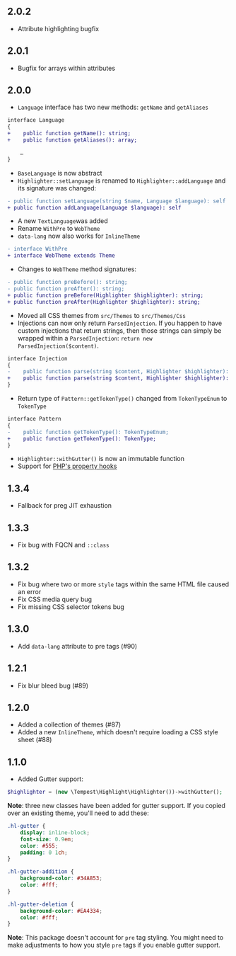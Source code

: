 ## 2.0.2

- Attribute highlighting bugfix

## 2.0.1

- Bugfix for arrays within attributes

## 2.0.0

- `Language` interface has two new methods: `getName` and `getAliases`

```diff
interface Language
{
+    public function getName(): string;
+    public function getAliases(): array;

    …
}
```

- `BaseLanguage` is now abstract
- `Highlighter::setLanguage` is renamed to `Highlighter::addLanguage` and its signature was changed:

```diff
- public function setLanguage(string $name, Language $language): self
+ public function addLanguage(Language $language): self
```

- A new `TextLanguage`was added
- Rename `WithPre` to `WebTheme`
- `data-lang` now also works for `InlineTheme`

```diff
- interface WithPre
+ interface WebTheme extends Theme
```

- Changes to `WebTheme` method signatures:

```diff
- public function preBefore(): string;
- public function preAfter(): string;
+ public function preBefore(Highlighter $highlighter): string;
+ public function preAfter(Highlighter $highlighter): string;
```

- Moved all CSS themes from `src/Themes` to `src/Themes/Css`
- Injections can now only return `ParsedInjection`. If you happen to have custom injections that return strings, then those strings can simply be wrapped within a `ParsedInjection`: `return new ParsedInjection($content)`.

```diff
interface Injection
{
-    public function parse(string $content, Highlighter $highlighter): string|ParsedInjection;
+    public function parse(string $content, Highlighter $highlighter): ParsedInjection;
}
```

- Return type of `Pattern::getTokenType()` changed from `TokenTypeEnum` to `TokenType`

```diff
interface Pattern
{
-    public function getTokenType(): TokenTypeEnum;
+    public function getTokenType(): TokenType;
}
```

- `Highlighter::withGutter()` is now an immutable function
- Support for [PHP's property hooks](https://wiki.php.net/rfc/property-hooks)

## 1.3.4

- Fallback for preg JIT exhaustion

## 1.3.3

- Fix bug with FQCN and `::class`

## 1.3.2

- Fix bug where two or more `style` tags within the same HTML file caused an error
- Fix CSS media query bug
- Fix missing CSS selector tokens bug

## 1.3.0

- Add `data-lang` attribute to pre tags (#90)

## 1.2.1

- Fix blur bleed bug (#89)

## 1.2.0

- Added a collection of themes (#87)
- Added a new `InlineTheme`, which doesn't require loading a CSS style sheet (#88)

## 1.1.0

- Added Gutter support:

```php
$highlighter = (new \Tempest\Highlight\Highlighter())->withGutter();
```

**Note**: three new classes have been added for gutter support. If you copied over an existing theme, you'll need to add these:

```css
.hl-gutter {
    display: inline-block;
    font-size: 0.9em;
    color: #555;
    padding: 0 1ch;
}

.hl-gutter-addition {
    background-color: #34A853;
    color: #fff;
}

.hl-gutter-deletion {
    background-color: #EA4334;
    color: #fff;
}
```

**Note**: This package doesn't account for `pre` tag styling. You might need to make adjustments to how you style `pre` tags if you enable gutter support.